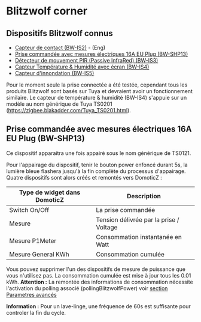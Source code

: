 # Blitzwolf corner

## Dispositifs Blitzwolf connus
* [Capteur de contact (BW-IS2)](https://zigbee.blakadder.com/BlitzWolf_BW-IS2.html) - (Eng)
* [Prise commandée avec mesures électriques 16A EU Plug (BW-SHP13)](https://zigbee.blakadder.com/BlitzWolf_BW-SHP13.html)
* [Détecteur de mouvement PIR (Passive InfraRed) (BW-IS3)](https://zigbee.blakadder.com/BlitzWolf_BW-IS3.html)
* [Capteur Température & Humidité avec écran (BW-IS4)](https://zigbee.blakadder.com/BlitzWolf_BW-IS4.html)
* [Capteur d'innondation (BW-IS5)](https://zigbee.blakadder.com/BlitzWolf_BW-IS5.html)

Pour le moment seule la prise connectée a été testée, cependant tous les produits Blitzwolf sont basés sur Tuya et devraient avoir un fonctionnement similaire.
Le capteur de température & humidité (BW-IS4) s'appuie sur un modèle au nom générique de Tuya TS0201 (https://zigbee.blakadder.com/Tuya_TS0201.html).

## Prise commandée avec mesures électriques 16A EU Plug (BW-SHP13)

Ce dispositif apparaitra une fois appairé sous le nom générique de TS0121.

Pour l'appairage du dispositif, tenir le bouton power enfoncé durant 5s, la lumière bleue flashera jusqu'à la fin complète du processus d'appairage.
Quatre dispositifs sont alors créés et remontés vers DomoticZ :

| Type de widget dans DomoticZ | Description |
| ---------------------------- | ----------- |
| Switch On/Off | La prise commandée |
| Mesure | Tension délivrée par la prise / Voltage |
| Mesure P1Meter | Consommation instantanée en Watt |
| Mesure General KWh| Consommation cumulée |  

Vous pouvez supprimer l'un des dispositifs de mesure de puissance que vous n'utilisez pas. La consommation cumulée est mise à jour tous les 0.01 kWh.
**Attention :** La remontée des informations de consommation nécessite l'activation du polling associé (pollingBlitzwolfPower) voir [section Parametres avancés](WebUI_Reglages.md#les-param%C3%A8tres-avanc%C3%A9s-4)

**Information :** Pour un lave-linge, une fréquence de 60s est suffisante pour controler la fin du cycle.
